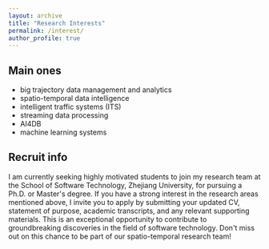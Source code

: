 ```yaml
---
layout: archive
title: "Research Interests"
permalink: /interest/
author_profile: true
---
```


## Main ones

- big trajectory data management and analytics
- spatio-temporal data intelligence
- intelligent traffic systems (ITS)
- streaming data processing
- AI4DB
- machine learning systems

## Recruit info

I am currently seeking highly motivated students to join my research team at the School of Software Technology, Zhejiang University, for pursuing a Ph.D. or Master's degree. If you have a strong interest in the research areas mentioned above, I invite you to apply by submitting your updated CV, statement of purpose, academic transcripts, and any relevant supporting materials. This is an exceptional opportunity to contribute to groundbreaking discoveries in the field of software technology. Don't miss out on this chance to be part of our spatio-temporal research team!

